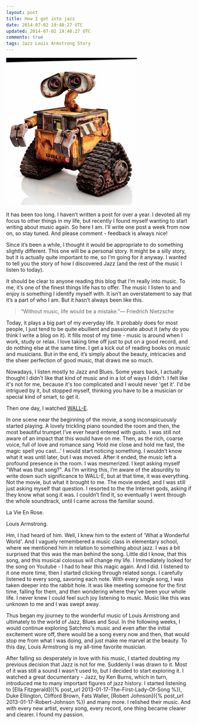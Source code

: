 ```yaml
---           
layout: post
title: How I got into jazz
date: 2014-07-02 19:48:27 UTC
updated: 2014-07-02 19:48:27 UTC
comments: true
tags: Jazz Louis Armstrong Story
---
```

<img src="/img/2F-xOBj9x28df02FU7RhzavFqjI2FAAAAAAAABo42FsrzLXZOH9uE2Fs16002F63.jpg" alt="WALL-E" class="small">

It has been too long. I haven’t written a post for over a year. I devoted all
my focus to other things in my life, but recently I found myself wanting to
start writing about music again. So here I am. I’ll write one post a week from
now on, so stay tuned. And please comment - feedback is always nice!

Since it’s been a while, I thought it would be appropriate to do something
slightly different. This one will be a personal story. It might be a silly
story, but it is actually quite important to me, so I’m going for it anyway. I
wanted to tell you the story of how I discovered Jazz (and the rest of the
music I listen to today).

  
  

It should be clear to anyone reading this blog that I’m really into music. To
me, it’s one of the finest things life has to offer. The music I listen to and
enjoy is something I identify myself with. It isn’t an overstatement to say
that it’s a part of who I am. But it hasn’t always been like this.  
  

> “Without music, life would be a mistake.”― Friedrich Nietzsche

  

Today, it plays a big part of my everyday life. It probably does for most
people, I just tend to be quite ebullient and passionate about it (why do you
think I write a blog on it). It fills most of my time - music is around when I
work, study or relax. I love taking time off just to put on a good record, and
do nothing else at the same time. I get a kick out of reading books on music
and musicians. But in the end, it’s simply about the beauty, intricacies and
the sheer perfection of good music, that draws me so much.

Nowadays, I listen mostly to Jazz and Blues. Some years back, I actually
thought I didn't like that kind of music and in a lot of ways I didn't. I felt
like it's not for me, because it's too complicated and I would  never 'get
it'. I'd be intrigued by it, but stopped myself, thinking you have to be a
musician or special kind of smart, to get it.

  

Then one day, I watched [WALL-E](http://www.imdb.com/title/tt0910970/).

  

In one scene near the beginning of the movie, a song inconspicuously started
playing. A lovely trickling piano sounded the room and then, the most
beautiful trumpet I’ve ever heard entered with gusto. I was still not aware of
an impact that this would have on me. Then, as the rich, coarse voice, full of
love and romance sang ‘Hold me close and hold me fast, the magic spell you
cast…’ I would start noticing something. I wouldn’t know what it was until
later, but I was moved. After it ended, the music left a profound presence in
the room. I was mesmerized. I kept asking myself "What was that song?". As I’m
writing this, I’m aware of the absurdity to write down such significance to
WALL-E, but at that time, it was everything. Not the movie, but what it
brought to me. The movie ended, and I was still just asking myself that
question. I resorted to the the Internet gods, asking if they know what song
it was. I couldn’t find it, so eventually I went through the whole soundtrack,
until I came across the familiar sound.

  

La Vie En Rose.

Louis Armstrong.

  

Hm, I had heard of him. Well, I knew him to the extent of 'What a Wonderful
World'. And I vaguely remembered a music class in elementary school, where we
mentioned him in relation to something about jazz. I was a bit surprised that
this was the man behind the song. Little did I know, that this song, and this
musical colossus will change my life. I Immediately looked for the song on
Youtube - I had to hear this magic again. And I did. I listened to it one more
time, then I started clicking through related songs. I carefully listened to
every song, savoring each note. With every single song, I was taken deeper
into the rabbit hole. It was like meeting someone for the first time, falling
for them, and then wondering where they've been your whole life. I never knew
I could feel such joy listening to music. Music like this was unknown to me
and I was swept away.

  

Thus began my journey to the wonderful music of Louis Armstrong and ultimately
to the world of Jazz, Blues and Soul. In the following weeks, I would continue
exploring Satchmo's music and even after the initial excitement wore off,
there would be a song every now and then, that would stop me from what I was
doing, and just make me marvel at the beauty. To this day, Louis Armstrong is
my all-time favorite musician.

  

After falling so desperately in love with his music, I started doubting my
previous decision that Jazz is not for me. Suddenly I was drawn to it. Most of
it was still a sound I wasn't used to, but I decided to start exploring it. I
watched a great documentary - Jazz, by Ken Burns, which in turn, introduced me
to many important figures of jazz history. I started listening to [Ella
Fitzgerald]({% post_url 2013-01-17-The-First-Lady-Of-Song %}), Duke Ellington, Clifford Brown, Fats Waller, [Robert
Johnson]({% post_url 2013-01-17-Robert-Johnson %}) and many more. I relished their music. And with every new
artist, every song, every record, one thing became clearer and clearer. I
found my passion.

